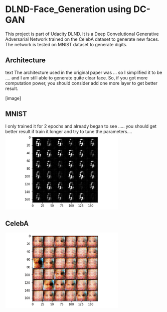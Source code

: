 # DLND-Face_Generation using DC-GAN

This project is part of Udacity DLND. It is a Deep Convelutional Generative Adversarial Network trained on the CelebA dataset to generate new faces. The network is tested on MNIST dataset to generate digits.

## Architecture
text
The architecture used in the original paper was ... 
so I simplified it to be .... and I am still able to generate quite clear face. So, if you got more computation power, you should consider add one more layer to get better result.

[image]

## MNIST
I only trained it for 2 epochs and already began to see .....  you should get better result if train it longer and try to tune the parameters....
![](https://github.com/Xfan1025/DLND-Face_Generation/blob/master/assets/MNIST.gif)

## CelebA
![](https://github.com/Xfan1025/DLND-Face_Generation/blob/master/assets/CelebA.gif)
